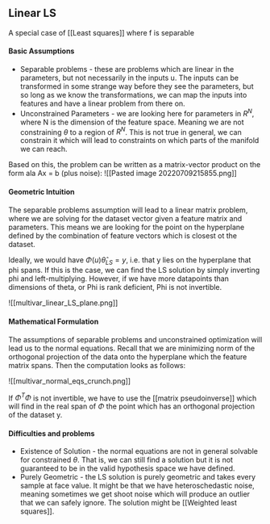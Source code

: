 ## Linear LS
A special case of [[Least squares]] where f is separable

#### Basic Assumptions
- Separable problems - these are problems which are linear in the parameters, but not necessarily in the inputs u. The inputs can be transformed in some strange way before they see the parameters, but so long as we know the transformations, we can map the inputs into features and have a linear problem from there on.
- Unconstrained Parameters - we are looking here for parameters in $R^N$, where N is the dimension of the feature space. Meaning we are not constraining $\theta$ to a region of $R^N$. This is not true in general, we can constrain it which will lead to constraints on which parts of the manifold we can reach. 

Based on this, the problem can be written as a matrix-vector product on the form ala Ax = b (plus noise): ![[Pasted image 20220709215855.png]]


#### Geometric Intuition
The separable problems assumption will lead to a linear matrix problem, where we are solving for the dataset vector given a feature matrix and parameters. This means we are looking for the point on the hyperplane defined by the combination of feature vectors which is closest ot the dataset.

Ideally, we would have $\Phi(u) \hat \theta_{LS} = y$, i.e. that y lies on the hyperplane that phi spans. If this is the case, we can find the LS solution by simply inverting phi and left-multiplying. However, if we have more datapoints than dimensions of theta, or Phi is rank deficient, Phi is not invertible.  

![[multivar_linear_LS_plane.png]]


#### Mathematical Formulation
The assumptions of separable problems and unconstrained optimization will lead us to the normal equations. Recall that we are minimizing norm of the orthogonal projection of the data onto the hyperplane which the feature matrix spans. Then the computation looks as follows:

![[multivar_normal_eqs_crunch.png]]

If $\Phi^T \Phi$  is not invertible, we have to use the [[matrix pseudoinverse]] which will find in the real span of $\Phi$ the point which has an orthogonal projection of the dataset y.

#### Difficulties and problems
- Existence of Solution - the normal equations are not in general solvable for constrained $\theta$. That is, we can still find a solution but it is not guaranteed to be in the valid hypothesis space we have defined.
- Purely Geometric - the LS solution is purely geometric and takes every sample at face value. It might be that we have heteroschedastic noise, meaning sometimes we get shoot noise which will produce an outlier that we can safely ignore. The solution might be [[Weighted least squares]].


